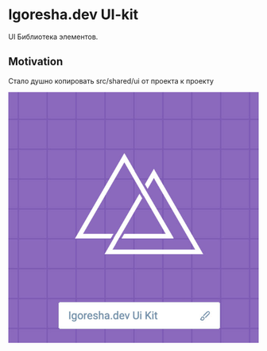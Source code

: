 # Igoresha.dev UI-kit

UI Библиотека элементов. 

## Motivation

Стало душно копировать src/shared/ui от проекта к проекту 


![](./docs/logo.jpg)




